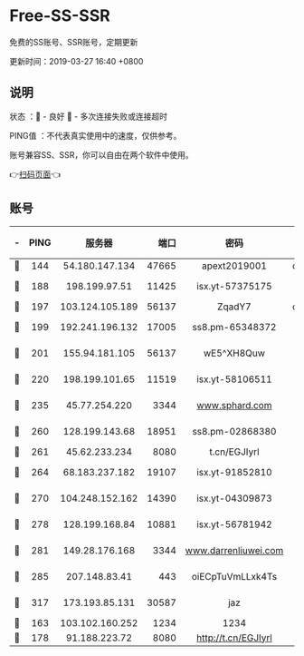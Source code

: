 # Free-SS-SSR

免费的SS账号、SSR账号，定期更新

更新时间：2019-03-27 16:40 +0800

## 说明

状态     ：🙂 - 良好 🙁 - 多次连接失败或连接超时

PING值   ：不代表真实使用中的速度，仅供参考。

账号兼容SS、SSR，你可以自由在两个软件中使用。

👉[扫码页面](https://liesauer.github.io/Free-SS-SSR/)👈

## 账号

|-|PING|服务器|端口|密码|加密方式|区域|
|:----:|:----:|:-----:|-----:|:----:|:----:|:----:|
|🙂|144|54.180.147.134|47665|apext2019001|chacha20|KR|
|🙂|188|198.199.97.51|11425|isx.yt-57375175|aes-256-cfb|US|
|🙂|197|103.124.105.189|56137|ZqadY7|chacha20|US|
|🙂|199|192.241.196.132|17005|ss8.pm-65348372|aes-256-cfb|US|
|🙂|201|155.94.181.105|56137|wE5^XH8Quw|aes-256-cfb|US|
|🙂|220|198.199.101.65|11519|isx.yt-58106511|aes-256-cfb|US|
|🙂|235|45.77.254.220|3344|www.sphard.com|aes-256-cfb|SG|
|🙂|260|128.199.143.68|18951|ss8.pm-02868380|aes-256-cfb|SG|
|🙂|261|45.62.233.234|8080|t.cn/EGJIyrl|rc4-md5|CA|
|🙂|264|68.183.237.182|19107|isx.yt-91852810|aes-256-cfb|SG|
|🙂|270|104.248.152.162|14390|isx.yt-04309873|aes-256-cfb|SG|
|🙂|278|128.199.168.84|10881|isx.yt-56781942|aes-256-cfb|SG|
|🙂|281|149.28.176.168|3344|www.darrenliuwei.com|aes-256-cfb|AU|
|🙂|285|207.148.83.41|443|oiECpTuVmLLxk4Ts|aes-256-cfb|AU|
|🙂|317|173.193.85.131|30587|jaz|aes-256-cfb|US|
|🙂|163|103.102.160.252|1234|1234|rc4-md5|JP|
|🙂|178|91.188.223.72|8080|http://t.cn/EGJIyrl|rc4-md5|RU|
